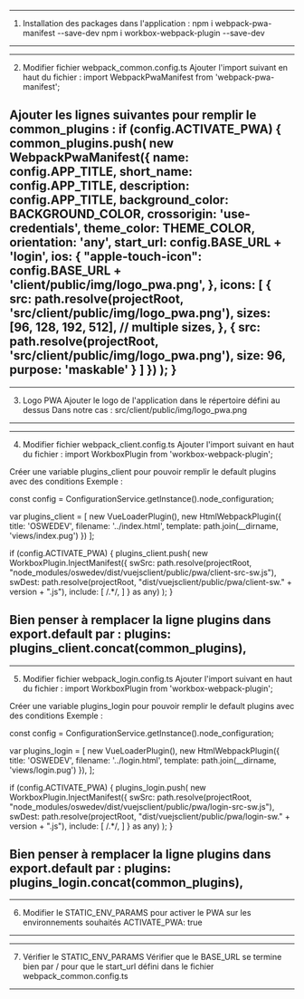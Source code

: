 <!-- INITIALISER PWA DANS APPLI -->
----------------------------------------------------------------------------------------------------------------------------------
1. Installation des packages dans l'application :
npm i webpack-pwa-manifest --save-dev
npm i workbox-webpack-plugin --save-dev
----------------------------------------------------------------------------------------------------------------------------------


----------------------------------------------------------------------------------------------------------------------------------
2. Modifier fichier webpack_common.config.ts
Ajouter l'import suivant en haut du fichier :
import WebpackPwaManifest from 'webpack-pwa-manifest';

Ajouter les lignes suivantes pour remplir le common_plugins :
if (config.ACTIVATE_PWA) {
    common_plugins.push(
        new WebpackPwaManifest({
            name: config.APP_TITLE,
            short_name: config.APP_TITLE,
            description: config.APP_TITLE,
            background_color: BACKGROUND_COLOR,
            crossorigin: 'use-credentials',
            theme_color: THEME_COLOR,
            orientation: 'any',
            start_url: config.BASE_URL + 'login',
            ios: {
                "apple-touch-icon": config.BASE_URL + 'client/public/img/logo_pwa.png',
            },
            icons: [
                {
                    src: path.resolve(projectRoot, 'src/client/public/img/logo_pwa.png'),
                    sizes: [96, 128, 192, 512], // multiple sizes,
                },
                {
                    src: path.resolve(projectRoot, 'src/client/public/img/logo_pwa.png'),
                    size: 96,
                    purpose: 'maskable'
                }
            ]
        })
    );
}
----------------------------------------------------------------------------------------------------------------------------------


----------------------------------------------------------------------------------------------------------------------------------
3. Logo PWA
Ajouter le logo de l'application dans le répertoire défini au dessus
Dans notre cas : src/client/public/img/logo_pwa.png
----------------------------------------------------------------------------------------------------------------------------------


----------------------------------------------------------------------------------------------------------------------------------
4. Modifier fichier webpack_client.config.ts
Ajouter l'import suivant en haut du fichier :
import WorkboxPlugin from 'workbox-webpack-plugin';

Créer une variable plugins_client pour pouvoir remplir le default plugins avec des conditions
Exemple :

const config = ConfigurationService.getInstance().node_configuration;

var plugins_client = [
    new VueLoaderPlugin(),
    new HtmlWebpackPlugin({
        title: 'OSWEDEV',
        filename: '../index.html',
        template: path.join(__dirname, 'views/index.pug')
    })
];

if (config.ACTIVATE_PWA) {
    plugins_client.push(
        new WorkboxPlugin.InjectManifest({
            swSrc: path.resolve(projectRoot, "node_modules/oswedev/dist/vuejsclient/public/pwa/client-src-sw.js"),
            swDest: path.resolve(projectRoot, "dist/vuejsclient/public/pwa/client-sw." + version + ".js"),
            include: [
                /.*/,
            ]
        } as any)
    );
}

Bien penser à remplacer la ligne plugins dans export.default par :
plugins: plugins_client.concat(common_plugins),
----------------------------------------------------------------------------------------------------------------------------------


----------------------------------------------------------------------------------------------------------------------------------
5. Modifier fichier webpack_login.config.ts
Ajouter l'import suivant en haut du fichier :
import WorkboxPlugin from 'workbox-webpack-plugin';

Créer une variable plugins_login pour pouvoir remplir le default plugins avec des conditions
Exemple :

const config = ConfigurationService.getInstance().node_configuration;

var plugins_login = [
    new VueLoaderPlugin(),
    new HtmlWebpackPlugin({
        title: 'OSWEDEV',
        filename: '../login.html',
        template: path.join(__dirname, 'views/login.pug')
    }),
];

if (config.ACTIVATE_PWA) {
    plugins_login.push(
        new WorkboxPlugin.InjectManifest({
            swSrc: path.resolve(projectRoot, "node_modules/oswedev/dist/vuejsclient/public/pwa/login-src-sw.js"),
            swDest: path.resolve(projectRoot, "dist/vuejsclient/public/pwa/login-sw." + version + ".js"),
            include: [
                /.*/,
            ]
        } as any)
    );
}

Bien penser à remplacer la ligne plugins dans export.default par :
plugins: plugins_login.concat(common_plugins),
----------------------------------------------------------------------------------------------------------------------------------


----------------------------------------------------------------------------------------------------------------------------------
6. Modifier le STATIC_ENV_PARAMS pour activer le PWA sur les environnements souhaités
ACTIVATE_PWA: true
----------------------------------------------------------------------------------------------------------------------------------


----------------------------------------------------------------------------------------------------------------------------------
7. Vérifier le STATIC_ENV_PARAMS
Vérifier que le BASE_URL se termine bien par / pour que le start_url défini dans le fichier webpack_common.config.ts
----------------------------------------------------------------------------------------------------------------------------------